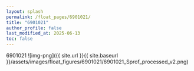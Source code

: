 ```yaml
---
layout: splash
permalink: /float_pages/6901021/
title: "6901021"
author_profile: false
last_modified_at: 2025-06-13
toc: false
---
```

 
6901021
![img-png]({{ site.url }}{{ site.baseurl }}/assets/images/float_figures/6901021/6901021_Sprof_processed_v2.png)